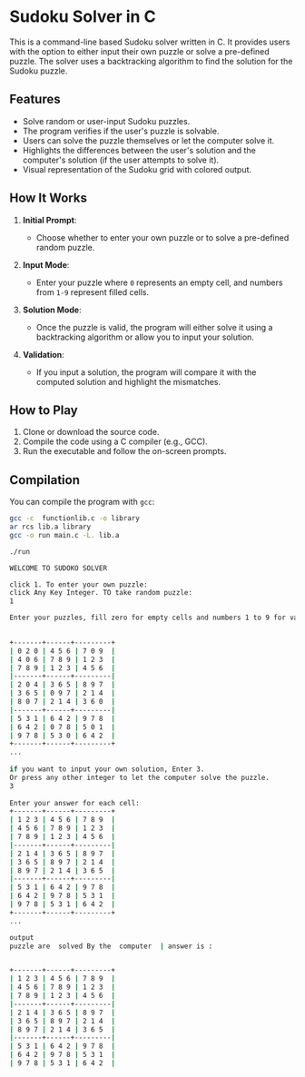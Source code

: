 # Sudoku Solver in C

This is a command-line based Sudoku solver written in C. It provides users with the option to either input their own puzzle or solve a pre-defined puzzle. The solver uses a backtracking algorithm to find the solution for the Sudoku puzzle.

## Features

- Solve random or user-input Sudoku puzzles.
- The program verifies if the user's puzzle is solvable.
- Users can solve the puzzle themselves or let the computer solve it.
- Highlights the differences between the user's solution and the computer's solution (if the user attempts to solve it).
- Visual representation of the Sudoku grid with colored output.

## How It Works

1. **Initial Prompt**:
   - Choose whether to enter your own puzzle or to solve a pre-defined random puzzle.
   
2. **Input Mode**:
   - Enter your puzzle where `0` represents an empty cell, and numbers from `1-9` represent filled cells.
   
3. **Solution Mode**:
   - Once the puzzle is valid, the program will either solve it using a backtracking algorithm or allow you to input your solution.

4. **Validation**:
   - If you input a solution, the program will compare it with the computed solution and highlight the mismatches.

## How to Play

1. Clone or download the source code.
2. Compile the code using a C compiler (e.g., GCC).
3. Run the executable and follow the on-screen prompts.

## Compilation

You can compile the program with `gcc`:

```bash  
gcc -c  functionlib.c -o library  
ar rcs lib.a library  
gcc -o run main.c -L. lib.a  

./run  

WELCOME TO SUDOKO SOLVER  

click 1. To enter your own puzzle:  
click Any Key Integer. TO take random puzzle:  
1  

Enter your puzzles, fill zero for empty cells and numbers 1 to 9 for values:  
  

+-------+------+---------+  
| 0 2 0 | 4 5 6 | 7 0 9  |  
| 4 0 6 | 7 8 9 | 1 2 3  |  
| 7 8 9 | 1 2 3 | 4 5 6  |  
|-------+------+---------|  
| 2 0 4 | 3 6 5 | 8 9 7  |  
| 3 6 5 | 0 9 7 | 2 1 4  |  
| 8 0 7 | 2 1 4 | 3 6 0  |  
|-------+------+---------|  
| 5 3 1 | 6 4 2 | 9 7 8  |  
| 6 4 2 | 0 7 8 | 5 0 1  |  
| 9 7 8 | 5 3 0 | 6 4 2  |  
+-------+------+---------+  
...  
  
if you want to input your own solution, Enter 3.  
Or press any other integer to let the computer solve the puzzle.  
3  
  
Enter your answer for each cell: 
+-------+------+---------+  
| 1 2 3 | 4 5 6 | 7 8 9  |  
| 4 5 6 | 7 8 9 | 1 2 3  |  
| 7 8 9 | 1 2 3 | 4 5 6  |  
|-------+------+---------|  
| 2 1 4 | 3 6 5 | 8 9 7  |  
| 3 6 5 | 8 9 7 | 2 1 4  |  
| 8 9 7 | 2 1 4 | 3 6 5  |  
|-------+------+---------|  
| 5 3 1 | 6 4 2 | 9 7 8  |  
| 6 4 2 | 9 7 8 | 5 3 1  |  
| 9 7 8 | 5 3 1 | 6 4 2  |  
+-------+------+---------+ 
...

output 
puzzle are  solved By the  computer  | answer is :


+-------+------+---------+  
| 1 2 3 | 4 5 6 | 7 8 9  |  
| 4 5 6 | 7 8 9 | 1 2 3  |  
| 7 8 9 | 1 2 3 | 4 5 6  |  
|-------+------+---------|  
| 2 1 4 | 3 6 5 | 8 9 7  |  
| 3 6 5 | 8 9 7 | 2 1 4  |  
| 8 9 7 | 2 1 4 | 3 6 5  |  
|-------+------+---------|  
| 5 3 1 | 6 4 2 | 9 7 8  |  
| 6 4 2 | 9 7 8 | 5 3 1  |  
| 9 7 8 | 5 3 1 | 6 4 2  |  



